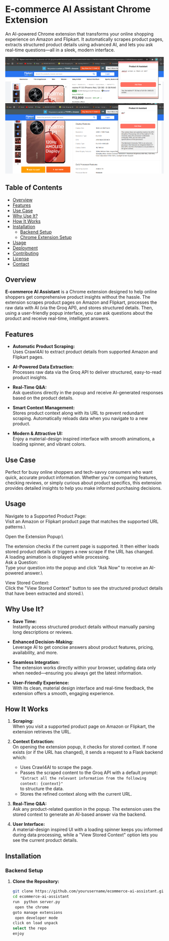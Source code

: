 # E-commerce AI Assistant Chrome Extension

An AI-powered Chrome extension that transforms your online shopping experience on Amazon and Flipkart. It automatically scrapes product pages, extracts structured product details using advanced AI, and lets you ask real-time questions—all in a sleek, modern interface.

![Product AI Assistant](./screenshots/ss1.png)
![Product AI Assistant2](./screenshots/ss2.png)
## Table of Contents
- [Overview](#overview)
- [Features](#features)
- [Use Case](#use-case)
- [Why Use It?](#why-use-it)
- [How It Works](#how-it-works)
- [Installation](#installation)
  - [Backend Setup](#backend-setup)
  - [Chrome Extension Setup](#chrome-extension-setup)
- [Usage](#usage)
- [Deployment](#deployment)
- [Contributing](#contributing)
- [License](#license)
- [Contact](#contact)

## Overview

**E-commerce AI Assistant** is a Chrome extension designed to help online shoppers get comprehensive product insights without the hassle. The extension scrapes product pages on Amazon and Flipkart, processes the raw data with AI (via the Groq API), and stores structured details. Then, using a user-friendly popup interface, you can ask questions about the product and receive real-time, intelligent answers.

## Features

- **Automatic Product Scraping:**  
  Uses Crawl4AI to extract product details from supported Amazon and Flipkart pages.

- **AI-Powered Data Extraction:**  
  Processes raw data via the Groq API to deliver structured, easy-to-read product insights.

- **Real-Time Q&A:**  
  Ask questions directly in the popup and receive AI-generated responses based on the product details.

- **Smart Context Management:**  
  Stores product context along with its URL to prevent redundant scraping. Automatically reloads data when you navigate to a new product.

- **Modern & Attractive UI:**  
  Enjoy a material-design inspired interface with smooth animations, a loading spinner, and vibrant colors.

## Use Case

Perfect for busy online shoppers and tech-savvy consumers who want quick, accurate product information. Whether you're comparing features, checking reviews, or simply curious about product specifics, this extension provides detailed insights to help you make informed purchasing decisions.
## Usage
Navigate to a Supported Product Page:\
Visit an Amazon or Flipkart product page that matches the supported URL patterns.\

Open the Extension Popup:\

The extension checks if the current page is supported.
It then either loads stored product details or triggers a new scrape if the URL has changed.\
A loading animation is displayed while processing.\
Ask a Question:\
Type your question into the popup and click "Ask Now" to receive an AI-powered answer.\

View Stored Context:\
Click the "View Stored Context" button to see the structured product details that have been extracted and stored.\

## Why Use It?

- **Save Time:**  
  Instantly access structured product details without manually parsing long descriptions or reviews.

- **Enhanced Decision-Making:**  
  Leverage AI to get concise answers about product features, pricing, availability, and more.

- **Seamless Integration:**  
  The extension works directly within your browser, updating data only when needed—ensuring you always get the latest information.

- **User-Friendly Experience:**  
  With its clean, material design interface and real-time feedback, the extension offers a smooth, engaging experience.

## How It Works

1. **Scraping:**  
   When you visit a supported product page on Amazon or Flipkart, the extension retrieves the URL.

2. **Context Extraction:**  
   On opening the extension popup, it checks for stored context. If none exists (or if the URL has changed), it sends a request to a Flask backend which:
   - Uses Crawl4AI to scrape the page.
   - Passes the scraped content to the Groq API with a default prompt:  
     `"Extract all the relevant information from the following context: {context}"`  
     to structure the data.
   - Stores the refined context along with the current URL.

3. **Real-Time Q&A:**  
   Ask any product-related question in the popup. The extension uses the stored context to generate an AI-based answer via the backend.

4. **User Interface:**  
   A material-design inspired UI with a loading spinner keeps you informed during data processing, while a "View Stored Context" option lets you see the current product details.

## Installation

### Backend Setup

1. **Clone the Repository:**

   ```bash
   git clone https://github.com/yourusername/ecommerce-ai-assistant.git
   cd ecommerce-ai-assistant
   run  python server.py
    open the chrome
   goto manage extensions
    open developer mode
   click on load unpack
   select the repo
   enjoy

